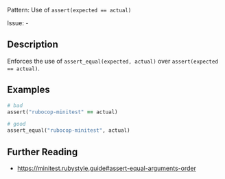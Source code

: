 Pattern: Use of `assert(expected == actual)`

Issue: -

## Description

Enforces the use of `assert_equal(expected, actual)` over `assert(expected == actual)`.

## Examples

``` ruby
# bad
assert("rubocop-minitest" == actual)

# good
assert_equal("rubocop-minitest", actual)
```

## Further Reading

- <https://minitest.rubystyle.guide#assert-equal-arguments-order>